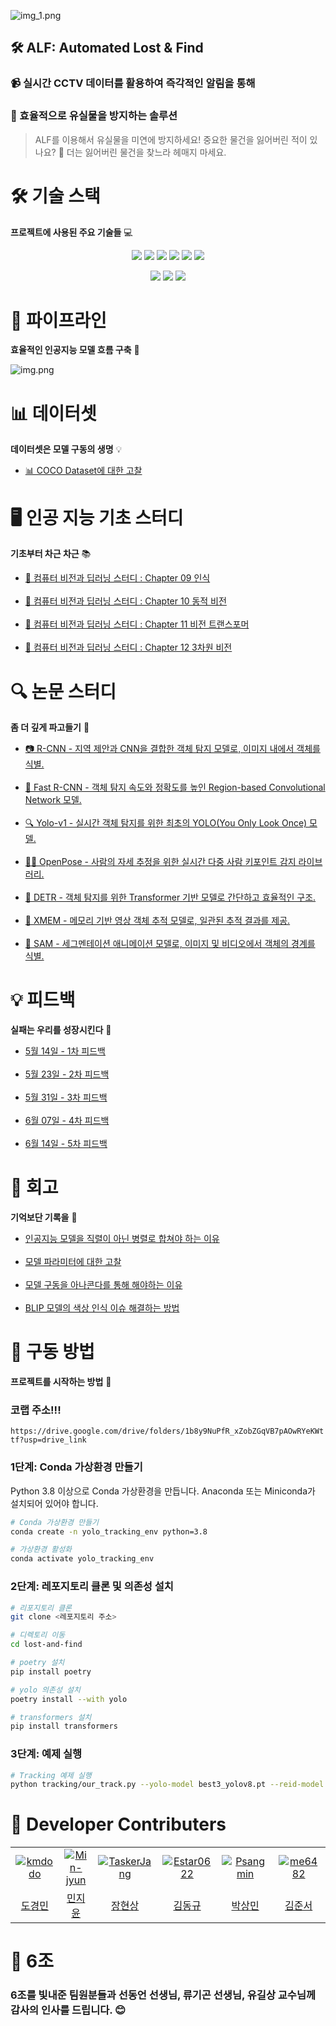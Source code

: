 ![img_1.png](readme/img_1.png)

## 🛠️ ALF: Automated Lost & Find

### 📹 실시간 CCTV 데이터를 활용하여 즉각적인 알림을 통해
### 🚨 효율적으로 유실물을 방지하는 솔루션

> ALF를 이용해서 유실물을 미연에 방지하세요!
> 중요한 물건을 잃어버린 적이 있나요? 🤔
> 더는 잃어버린 물건을 찾느라 헤매지 마세요.

# 🛠️ 기술 스택
**프로젝트에 사용된 주요 기술들** 💻

<p align="center">

<img src="https://img.shields.io/badge/python-ED8B00?style=for-the-badge&logo=python&logoColor=white" />
<img src="https://img.shields.io/badge/Colab-F9AB00?style=for-the-badge&logo=googlecolab&color=525252" />
<img src="https://img.shields.io/badge/git-F05032.svg?&style=for-the-badge&logo=git&logoColor=white"/>
<img src="https://img.shields.io/badge/gitHub-181717?style=for-the-badge&logo=gitHub&logoColor=white">
<img src="https://img.shields.io/badge/Notion-000000?style=for-the-badge&logo=Notion&logoColor=white">
<img src="https://img.shields.io/badge/Figma-F24E1E?style=for-the-badge&logo=figma&logoColor=white">

</p>

<p align="center">

<img src="https://img.shields.io/badge/Anaconda-44A833?style=flat-square&logo=anaconda&logoColor=white">
<img src="https://img.shields.io/badge/IntelliJ IDEA-000000?style=flat-square&logo=intellij-idea&logoColor=white">
<img src="https://img.shields.io/badge/Visual Studio Code-007ACC?style=flat-square&logo=visual-studio-code&logoColor=white">

</p>

# 🚧 파이프라인
**효율적인 인공지능 모델 흐름 구축** 🔄

![img.png](readme/img.png)

# 📊 데이터셋
**데이터셋은 모델 구동의 생명** 💡

- [📊 COCO Dataset에 대한 고찰](https://velog.io/@tasker_dev/COCO-Dataset%EC%97%90-%EB%8C%80%ED%95%9C-%EA%B3%A0%EC%B0%B0)

# 🖥 인공 지능 기초 스터디
**기초부터 차근 차근** 📚

- [📘 컴퓨터 비전과 딥러닝 스터디 : Chapter 09 인식](https://velog.io/@tasker_dev/%EC%BB%B4%ED%93%A8%ED%84%B0-%EB%B9%84%EC%A0%84%EA%B3%BC-%EB%94%A5%EB%9F%AC%EB%8B%9D-%EC%8A%A4%ED%84%B0%EB%94%94-1)  
  <br>
- [📙 컴퓨터 비전과 딥러닝 스터디 : Chapter 10 동적 비전](https://velog.io/@tasker_dev/%EC%BB%B4%ED%93%A8%ED%84%B0-%EB%B9%84%EC%A0%84%EA%B3%BC-%EB%94%A5%EB%9F%AC%EB%8B%9D-%EC%8A%A4%ED%84%B0%EB%94%94-2)  
  <br>
- [📗 컴퓨터 비전과 딥러닝 스터디 : Chapter 11 비전 트랜스포머](https://velog.io/@tasker_dev/%EC%BB%B4%ED%93%A8%ED%84%B0-%EB%B9%84%EC%A0%84%EA%B3%BC-%EB%94%A5%EB%9F%AC%EB%8B%9D-%EC%8A%A4%ED%84%B0%EB%94%94-3)  
  <br>
- [📕 컴퓨터 비전과 딥러닝 스터디 : Chapter 12 3차원 비전](https://velog.io/@tasker_dev/%EC%BB%B4%ED%93%A8%ED%84%B0-%EB%B9%84%EC%A0%84%EA%B3%BC-%EB%94%A5%EB%9F%AC%EB%8B%9D-%EC%8A%A4%ED%84%B0%EB%94%94-4)

# 🔍 논문 스터디
**좀 더 깊게 파고들기** 📑

- [📷 R-CNN - 지역 제안과 CNN을 결합한 객체 탐지 모델로, 이미지 내에서 객체를 식별.](https://velog.io/@tasker_dev/R-CNN)  
  <br>
- [🚀 Fast R-CNN - 객체 탐지 속도와 정확도를 높인 Region-based Convolutional Network 모델.](https://velog.io/@tasker_dev/Fast-R-CNN)  
  <br>
- [🔍 Yolo-v1 - 실시간 객체 탐지를 위한 최초의 YOLO(You Only Look Once) 모델.](https://velog.io/@tasker_dev/Yolo-v1)  
  <br>
- [🧍‍♂️ OpenPose - 사람의 자세 추정을 위한 실시간 다중 사람 키포인트 감지 라이브러리.](https://velog.io/@tasker_dev/OpenPose)  
  <br>
- [🔧 DETR - 객체 탐지를 위한 Transformer 기반 모델로 간단하고 효율적인 구조.](https://velog.io/@tasker_dev/DETR)  
  <br>
- [🎥 XMEM - 메모리 기반 영상 객체 추적 모델로, 일관된 추적 결과를 제공.](https://velog.io/@tasker_dev/XMEM)  
  <br>
- [🎨 SAM - 세그멘테이션 애니메이션 모델로, 이미지 및 비디오에서 객체의 경계를 식별.](https://velog.io/@tasker_dev/SAM)

# 💡 피드백
**실패는 우리를 성장시킨다** 💪

- [5월 14일 - 1차 피드백](https://power-iguana-65b.notion.site/1-07322dc00ada456bbfac34034bbcb52c?pvs=4)  
  <br>
- [5월 23일 - 2차 피드백](https://power-iguana-65b.notion.site/2-0097d3ba429c45c7aedb6b9c51d0c8bc?pvs=4)  
  <br>
- [5월 31일 - 3차 피드백](https://power-iguana-65b.notion.site/3-e4c553ee3f99490591b93347432d23f8?pvs=4)  
  <br>
- [6월 07일 - 4차 피드백](https://power-iguana-65b.notion.site/4-2e79cbc9fcd344ee890bf476c04073d7?pvs=4)  
  <br>
- [6월 14일 - 5차 피드백](https://power-iguana-65b.notion.site/5-fe5c34210ccf4025b8f89f4daaa29a5f?pvs=4)  

# 🌱 회고
**기억보단 기록을** 📑

- [인공지능 모델을 직렬이 아닌 병렬로 합쳐야 하는 이유](https://velog.io/@tasker_dev/%EC%9D%B8%EA%B3%B5%EC%A7%80%EB%8A%A5-%EB%AA%A8%EB%8D%B8-%EB%B3%91%EB%A0%AC%EB%A1%9C-%ED%95%A9%EC%B9%98%EA%B8%B0)  
  <br>
- [모델 파라미터에 대한 고찰](https://velog.io/@tasker_dev/%EB%AA%A8%EB%8D%B8-%ED%8C%8C%EB%9D%BC%EB%AF%B8%ED%84%B0%EC%97%90-%EB%8C%80%ED%95%9C-%EA%B3%A0%EC%B0%B0)  
  <br>
- [모델 구동을 아나콘다를 통해 해야하는 이유](https://velog.io/@tasker_dev/%EB%AA%A8%EB%8D%B8-%EA%B5%AC%EB%8F%99%EC%9D%84-%EC%95%84%EB%82%98%EC%BD%98%EB%8B%A4%EB%A5%BC-%ED%86%B5%ED%95%B4-%ED%95%B4%EC%95%BC%ED%95%98%EB%8A%94-%EC%9D%B4%EC%9C%A0)  
  <br>
- [BLIP 모델의 색상 인식 이슈 해결하는 방법](https://velog.io/@tasker_dev/%EC%9D%B4%EB%AF%B8%EC%A7%80-%EC%BA%A1%EC%85%94%EB%8B%9D%EC%97%90%EC%84%9C-%EC%83%89%EC%83%81%EC%9D%84-%ED%8C%90%EB%8B%A8%ED%95%98%EB%8A%94-%EA%B2%83%EC%9D%B4-%EC%A4%91%EC%9A%94%ED%95%9C-%EC%9D%B4%EC%8A%88%EC%9D%B8-%EC%9D%B4%EC%9C%A0)


# 🚀 구동 방법
**프로젝트를 시작하는 방법** 🔧

### 코랩 주소!!!

`https://drive.google.com/drive/folders/1b8y9NuPfR_xZobZGqVB7pAOwRYeKWttf?usp=drive_link`

### 1단계: Conda 가상환경 만들기
Python 3.8 이상으로 Conda 가상환경을 만듭니다. Anaconda 또는 Miniconda가 설치되어 있어야 합니다.

```sh
# Conda 가상환경 만들기
conda create -n yolo_tracking_env python=3.8

# 가상환경 활성화
conda activate yolo_tracking_env
```

### 2단계: 레포지토리 클론 및 의존성 설치
```sh
# 리포지토리 클론
git clone <레포지토리 주소>

# 디렉토리 이동
cd lost-and-find

# poetry 설치
pip install poetry

# yolo 의존성 설치
poetry install --with yolo

# transformers 설치
pip install transformers
```

### 3단계: 예제 실행
```sh
# Tracking 예제 실행
python tracking/our_track.py --yolo-model best3_yolov8.pt --reid-model osnet_x0_25_msmt17.pt --source <비디오 경로> --save --project "프로젝트 경로" --name "출력 파일 이름" --conf 0.84
```

# 🤼 Developer Contributers

<table>
  <tr>
    <td align="center">
      <a href="https://github.com/kmdodo" target="_blank" rel="noopener noreferrer">
        <img src="https://images.weserv.nl/?url=https://avatars.githubusercontent.com/kmdodo?v=4&h=250&w=250&fit=cover&mask=circle&maxage=7d" alt="kmdodo" style="max-width: 100%;">
      </a>
    </td>
    <td align="center">
      <a href="https://github.com/Min-jyun" target="_blank" rel="noopener noreferrer">
        <img src="https://images.weserv.nl/?url=https://avatars.githubusercontent.com/Min-jyun?v=4&h=250&w=250&fit=cover&mask=circle&maxage=7d" alt="Min-jyun" style="max-width: 100%;">
      </a>
    </td>
    <td align="center">
      <a href="https://github.com/TaskerJang" target="_blank" rel="noopener noreferrer">
        <img src="https://images.weserv.nl/?url=https://avatars.githubusercontent.com/TaskerJang?v=4&h=250&w=250&fit=cover&mask=circle&maxage=7d" alt="TaskerJang" style="max-width: 100%;">
      </a>
    </td>
    <td align="center">
      <a href="https://github.com/Estar0622" target="_blank" rel="noopener noreferrer">
        <img src="https://images.weserv.nl/?url=https://avatars.githubusercontent.com/Estar0622?v=4&h=250&w=250&fit=cover&mask=circle&maxage=7d" alt="Estar0622" style="max-width: 100%;">
      </a>
    </td>
    <td align="center">
      <a href="https://github.com/Psangmin" target="_blank" rel="noopener noreferrer">
        <img src="https://images.weserv.nl/?url=https://avatars.githubusercontent.com/Psangmin?v=4&h=250&w=250&fit=cover&mask=circle&maxage=7d" alt="Psangmin" style="max-width: 100%;">
      </a>
    </td>
    <td align="center">
      <a href="https://github.com/me6482" target="_blank" rel="noopener noreferrer">
        <img src="https://images.weserv.nl/?url=https://avatars.githubusercontent.com/me6482?v=4&h=250&w=250&fit=cover&mask=circle&maxage=7d" alt="me6482" style="max-width: 100%;">
      </a>
    </td>
    <td align="center">
      <a href="https://github.com/jihye0105" target="_blank" rel="noopener noreferrer">
        <img src="https://images.weserv.nl/?url=https://avatars.githubusercontent.com/jihye0105?v=4&h=250&w=250&fit=cover&mask=circle&maxage=7d" alt="jihye0105" style="max-width: 100%;">
      </a>
    </td>
  </tr>
  <tr>
    <td align="center"><a href="https://github.com/kmdodo">도경민</a></td>
    <td align="center"><a href="https://github.com/Min-jyun">민지윤</a></td>
    <td align="center"><a href="https://github.com/TaskerJang">장현상</a></td>
    <td align="center"><a href="https://github.com/Estar0622">김동규</a></td>
    <td align="center"><a href="https://github.com/Psangmin">박상민</a></td>
    <td align="center"><a href="https://github.com/me6482">김준서</a></td>
    <td align="center"><a href="https://github.com/jihye0105">신지혜</a></td>
  </tr>
</table>

# 📸 6조


### 6조를 빛내준 팀원분들과 선동언 선생님, 류기곤 선생님, 유길상 교수님께 감사의 인사를 드립니다. 😊